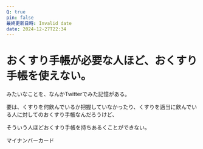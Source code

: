 ```yaml
---
Q: true
pin: false
最終更新日時: Invalid date
date: 2024-12-27T22:34
---
```

# おくすり手帳が必要な人ほど、おくすり手帳を使えない。

みたいなことを、なんかTwitterでみた記憶がある。

要は、くすりを何飲んでいるか把握していなかったり、くすりを適当に飲んでいる人に対してのおくすり手帳なんだろうけど、

そういう人ほどおくすり手帳を持ちあるくことができない。

マイナンバーカード